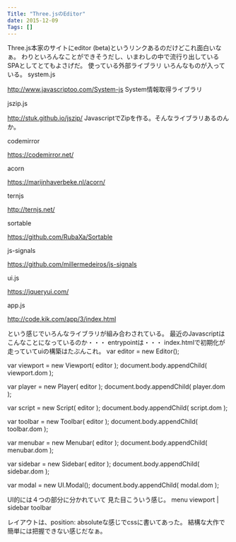 ```yaml
---
Title: "Three.jsのEditor"
date: 2015-12-09
Tags: []
---
```


Three.js本家のサイトにeditor (beta)というリンクあるのだけどこれ面白いなぁ。
わりといろんなことができそうだし、いまわしの中で流行り出しているSPAとしてとてもよさげだ。
使っている外部ライブラリ
いろんなものが入っている。
system.js

http://www.javascriptoo.com/System-js
System情報取得ライブラリ

jszip.js

http://stuk.github.io/jszip/
JavascriptでZipを作る。そんなライブラリあるのんか。

codemirror

https://codemirror.net/

acorn

https://marijnhaverbeke.nl/acorn/

ternjs

http://ternjs.net/

sortable

https://github.com/RubaXa/Sortable

js-signals

https://github.com/millermedeiros/js-signals

ui.js

https://jqueryui.com/

app.js

http://code.kik.com/app/3/index.html

という感じでいろんなライブラリが組み合わされている。
最近のJavascriptはこんなことになっているのか・・・
entrypointは・・・
index.htmlで初期化が走っていてuiの構築はたぶんこれ。
var editor = new Editor();

var viewport = new Viewport( editor );
document.body.appendChild( viewport.dom );

var player = new Player( editor );
document.body.appendChild( player.dom );

var script = new Script( editor );
document.body.appendChild( script.dom );

var toolbar = new Toolbar( editor );
document.body.appendChild( toolbar.dom );

var menubar = new Menubar( editor );
document.body.appendChild( menubar.dom );

var sidebar = new Sidebar( editor );
document.body.appendChild( sidebar.dom );

var modal = new UI.Modal();
document.body.appendChild( modal.dom );

UI的には４つの部分に分かれていて
見た目こういう感じ。
menu
viewport | sidebar
toolbar

レイアウトは、position: absoluteな感じでcssに書いてあった。
結構な大作で簡単には把握できない感じだなぁ。
